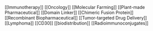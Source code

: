 [[Immunotherapy]]
[[Oncology]]
[[Molecular Farming]]
[[Plant-made Pharmaceutical]]
[[Domain Linker]]
[[Chimeric Fusion Protein]]
[[Recombinant Biopharmaceutical]]
[[Tumor-targeted Drug Delivery]]
[[Lymphoma]]
[[CD30]]
[[biodistribution]]
[[Radioimmunoconjugates]]
